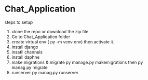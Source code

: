 # Chat_Application
 
steps to setup

1. clone the repo or download the zip file
2. Go to Chat_Application folder
3. create virtual env ( py -m venv env) then activate it.
4. install django 
5. insatll channels
6. install daphne
7. make migrations & migrate py manage.py makemigrations then py manag.py migrate 
8. runserver py manag.py runserver



